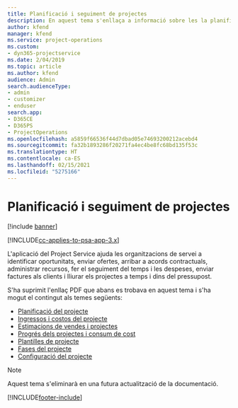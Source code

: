 ```yaml
---
title: Planificació i seguiment de projectes
description: En aquest tema s'enllaça a informació sobre les la planificació i el seguiment al Project Service Automation.
author: kfend
manager: kfend
ms.service: project-operations
ms.custom:
- dyn365-projectservice
ms.date: 2/04/2019
ms.topic: article
ms.author: kfend
audience: Admin
search.audienceType:
- admin
- customizer
- enduser
search.app:
- D365CE
- D365PS
- ProjectOperations
ms.openlocfilehash: a5859f66536f44d7dbad05e74693200212acebd4
ms.sourcegitcommit: fa32b1893286f20271fa4ec4be8fc68bd135f53c
ms.translationtype: HT
ms.contentlocale: ca-ES
ms.lasthandoff: 02/15/2021
ms.locfileid: "5275166"
---
```

# <a name="project-planning-and-tracking"></a>Planificació i seguiment de projectes

[!include [banner](../../includes/psa-now-project-operations.md)]

[!INCLUDE[cc-applies-to-psa-app-3.x](../../includes/cc-applies-to-psa-app-3x.md)]

L'aplicació del Project Service ajuda les organitzacions de servei a identificar oportunitats, enviar ofertes, arribar a acords contractuals, administrar recursos, fer el seguiment del temps i les despeses, enviar factures als clients i lliurar els projectes a temps i dins del pressupost. 

S'ha suprimit l'enllaç PDF que abans es trobava en aquest tema i s'ha mogut el contingut als temes següents:

- [Planificació del projecte](../project-creating.md)
- [Ingressos i costos del projecte](../project-estimating.md)
- [Estimacions de vendes i projectes](../project-leveraging.md)
- [Progrés dels projectes i consum de cost](../project-tracking.md)
- [Plantilles de projecte](../project-templates.md)
- [Fases del projecte](../project-stages.md)
- [Configuració del projecte](../project-settings.md)

> [!NOTE]
> Aquest tema s'eliminarà en una futura actualització de la documentació. 


[!INCLUDE[footer-include](../../includes/footer-banner.md)]